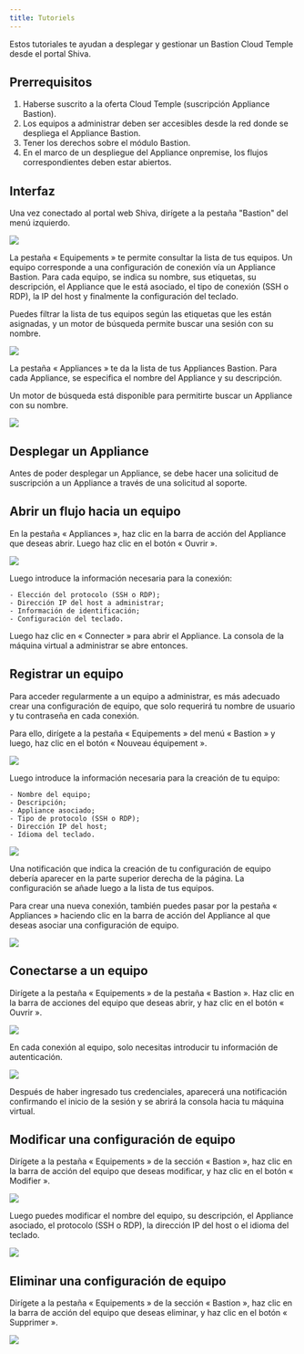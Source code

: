 ```yaml
---
title: Tutoriels
---
```


Estos tutoriales te ayudan a desplegar y gestionar un Bastion Cloud Temple desde el portal Shiva. 


## Prerrequisitos

1. Haberse suscrito a la oferta Cloud Temple (suscripción Appliance Bastion).
2. Los equipos a administrar deben ser accesibles desde la red donde se despliega el Appliance Bastion.
3. Tener los derechos sobre el módulo Bastion.
4. En el marco de un despliegue del Appliance onpremise, los flujos correspondientes deben estar abiertos.

## Interfaz

Una vez conectado al portal web Shiva, dirígete a la pestaña "Bastion" del menú izquierdo. 

![](images/sessions.png)

La pestaña « Equipements » te permite consultar la lista de tus equipos. Un equipo corresponde a una configuración de
conexión vía un Appliance Bastion. Para cada equipo, se indica su nombre, sus etiquetas, su 
descripción, el Appliance que le está asociado, el tipo de conexión (SSH o RDP), la IP del host y finalmente la configuración del teclado.

Puedes filtrar la lista de tus equipos según las etiquetas que les están asignadas, y un motor de búsqueda permite buscar una sesión con su nombre. 

![](images/sessions2.png)

La pestaña « Appliances » te da la lista de tus Appliances Bastion. Para cada Appliance, se especifica el nombre del Appliance y su descripción. 

Un motor de búsqueda está disponible para permitirte buscar un Appliance con su nombre.

![](images/appliances.png)

## Desplegar un Appliance
Antes de poder desplegar un Appliance, se debe hacer una solicitud de suscripción a un Appliance a través de una solicitud al soporte.

## Abrir un flujo hacia un equipo
En la pestaña « Appliances », haz clic en la barra de acción del Appliance que deseas abrir. Luego haz clic en el botón « Ouvrir ».

![](images/ouvrir_appliance.png)

Luego introduce la información necesaria para la conexión:

    - Elección del protocolo (SSH o RDP);
    - Dirección IP del host a administrar;
    - Información de identificación;
    - Configuración del teclado.

Luego haz clic en « Connecter » para abrir el Appliance. La consola de la máquina virtual a administrar se abre entonces. 

## Registrar un equipo

Para acceder regularmente a un equipo a administrar, es más adecuado crear una configuración de equipo, que solo requerirá tu nombre de usuario y tu contraseña en cada conexión. 

Para ello, dirígete a la pestaña « Equipements » del menú « Bastion » y luego, haz clic en el botón « Nouveau équipement ».

![](images/creer_session.png)


Luego introduce la información necesaria para la creación de tu equipo:

    - Nombre del equipo;
    - Descripción;
    - Appliance asociado;
    - Tipo de protocolo (SSH o RDP);
    - Dirección IP del host;
    - Idioma del teclado.

![](images/creer_session2.png)


Una notificación que indica la creación de tu configuración de equipo debería aparecer en la parte superior derecha de la página. La configuración se añade luego a la lista de tus equipos. 

Para crear una nueva conexión, también puedes pasar por la pestaña « Appliances » haciendo clic en la barra de acción del Appliance al que deseas asociar una configuración de equipo.

![](images/creer_session3.png)

## Conectarse a un equipo

Dirígete a la pestaña « Equipements » de la pestaña « Bastion ». Haz clic en la barra de acciones del equipo que deseas abrir, y haz clic en el botón « Ouvrir ».

![](images/ouvrir_session.png)

En cada conexión al equipo, solo necesitas introducir tu información de autenticación.

![](images/ouvrir_session2.png)

Después de haber ingresado tus credenciales, aparecerá una notificación confirmando el inicio de la sesión y se abrirá la consola hacia tu máquina virtual.

## Modificar una configuración de equipo

Dirígete a la pestaña « Equipements » de la sección « Bastion », haz clic en la barra de acción del equipo que deseas modificar, y haz clic en el botón « Modifier ».

![](images/modifier_session.png)

Luego puedes modificar el nombre del equipo, su descripción, el Appliance asociado, el protocolo (SSH o RDP), la dirección IP del host o el idioma del teclado.

![](images/modifier_session2.png)

## Eliminar una configuración de equipo

Dirígete a la pestaña « Equipements » de la sección « Bastion », haz clic en la barra de acción del equipo que deseas eliminar, y haz clic en el botón « Supprimer ».

![](images/supprimer_session.png)
